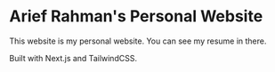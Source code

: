 # Arief Rahman's Personal Website

This website is my personal website. You can see my resume in there. 

Built with Next.js and TailwindCSS.
